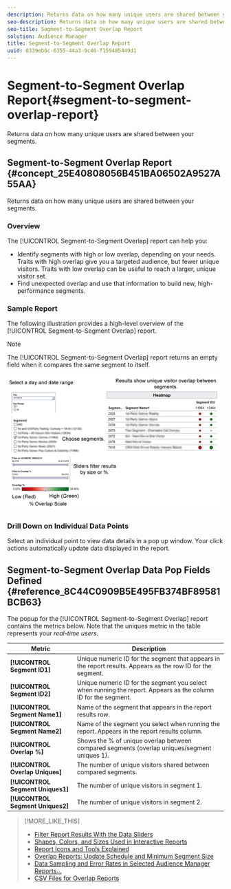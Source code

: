 ```yaml
---
description: Returns data on how many unique users are shared between your segments.
seo-description: Returns data on how many unique users are shared between your segments.
seo-title: Segment-to-Segment Overlap Report
solution: Audience Manager
title: Segment-to-Segment Overlap Report
uuid: 0339eb6c-6355-44a3-9c46-f159485449d1
---
```


# Segment-to-Segment Overlap Report{#segment-to-segment-overlap-report}

Returns data on how many unique users are shared between your segments.

## Segment-to-Segment Overlap Report {#concept_25E40808056B451BA06502A9527A55AA}

Returns data on how many unique users are shared between your segments.

<!-- 

c_segment_segment_overlap.xml

 -->

### Overview

The [!UICONTROL Segment-to-Segment Overlap] report can help you:

* Identify segments with high or low overlap, depending on your needs. Traits with high overlap give you a targeted audience, but fewer unique visitors. Traits with low overlap can be useful to reach a larger, unique visitor set. 
* Find unexpected overlap and use that information to build new, high-performance segments.

### Sample Report

The following illustration provides a high-level overview of the [!UICONTROL Segment-to-Segment Overlap] report. 

>[!NOTE]
>
>The [!UICONTROL Segment-to-Segment Overlap] report returns an empty field when it compares the same segment to itself.

![](assets/s2s_overlap90.png)

### Drill Down on Individual Data Points

Select an individual point to view data details in a pop up window. Your click actions automatically update data displayed in the report. 

## Segment-to-Segment Overlap Data Pop Fields Defined {#reference_8C44C0909B5E495FB374BF89581BCB63}

<!-- 

r_s2s_data_pop.xml

 -->

The popup for the [!UICONTROL Segment-to-Segment Overlap] report contains the metrics below. Note that the uniques metric in the table represents your *real-time users*.  

|  Metric  | Description  |
|---|---|
| **[!UICONTROL Segment ID1]** | Unique numeric ID for the segment that appears in the report results. Appears as the row ID for the segment.  |
| **[!UICONTROL Segment ID2]** | Unique numeric ID for the segment you select when running the report. Appears as the column ID for the segment.  |
| **[!UICONTROL Segment Name1]** | Name of the segment that appears in the report results row.  |
| **[!UICONTROL Segment Name2]** | Name of the segment you select when running the report. Appears in the report results column.  |
| **[!UICONTROL Overlap %]** | Shows the % of unique overlap between compared segments (overlap uniques/segment uniques 1).  |
| **[!UICONTROL Overlap Uniques]** | The number of unique visitors shared between compared segments.  |
| **[!UICONTROL Segment Uniques1]** | The number of unique visitors in segment 1. |
| **[!UICONTROL Segment Uniques2]** | The number of unique visitors in segment 2.  |

>[!MORE_LIKE_THIS]
>
>* [Filter Report Results With the Data Sliders](../../reporting/dynamic-reports/data-sliders.md#concept_00E60A0BDB274B07A1DD342EE5554C37)
>* [Shapes, Colors, and Sizes Used in Interactive Reports](../../reporting/dynamic-reports/interactive-report-technology.md#reference_25F1411379B34946B5AB8156A0F87626)
>* [Report Icons and Tools Explained](../../reporting/dynamic-reports/interactive-report-technology.md#reference_8D90E6C1F0AE46D4AC0911707395BED6)
>* [Overlap Reports: Update Schedule and Minimum Segment Size](../../reporting/dynamic-reports/overlap-minimum-segment-size.md#concept_6C439B845E684C40A726C546F9AF0AFD)
>* [Data Sampling and Error Rates in Selected Audience Manager Reports...](../../reporting/report-sampling.md#concept_624BB1069F8A4CBD948ABD87105329E4)
>* [CSV Files for Overlap Reports](../../reporting/dynamic-reports/overlap-csv-files.md#concept_440C76BFFAC74669972CE538F8B5040F)